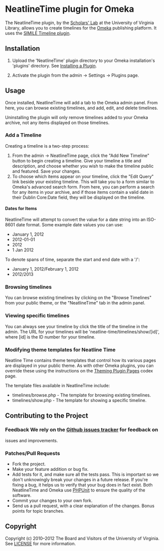 # NeatlineTime plugin for Omeka

The NeatlineTime plugin, by the [Scholars' Lab][scholarslab] at the University
of Virginia Library, allows you to create timelines for the [Omeka][omeka]
publishing platform. It uses the [SIMILE Timeline plugin][simile-timeline].

## Installation

1. Upload the 'NeatlineTime' plugin directory to your Omeka installation's
   'plugins' directory. See [Installing a Plugin][installing-a-plugin].

2. Activate the plugin from the admin → Settings → Plugins page.

## Usage

Once installed, NeatlineTime will add a tab to the Omeka admin panel. From
here, you can browse existing timelines, and add, edit, and delete timelines.

Uninstalling the plugin will only remove timelines added to your Omeka
archive, not any items displayed on those timelines.

### Add a Timeline

Creating a timeline is a two-step process:

1. From the admin → NeatlineTime page, click the "Add New Timeline" button to
   begin creating a timeline. Give your timeline a title and description, and
choose whether you wish to make the timeline public and featured. Save your
changes.
2. To choose which items appear on your timeline, click the "Edit Query" link
   beside your existing timeline. This will take you to a form similar to
Omeka's advanced search form. From here, you can perform a search for any
items in your archive, and if those items contain a valid date in their Dublin
Core:Date field, they will be displayed on the timeline.

#### Dates for Items

NeatlineTime will attempt to convert the value for a date string into an
ISO-8601 date format. Some example date values you can use:

  * January 1, 2012
  * 2012-01-01
  * 2012
  * 1 Jan 2012

To denote spans of time, separate the start and end date with a '/':

  * January 1, 2012/February 1, 2012
  * 2012/2013

### Browsing timelines

You can browse existing timelines by clicking on the "Browse Timelines" from
your public theme, or the "NeatlineTime" tab in the admin panel.

### Viewing specific timelines

You can always see your timeline by click the title of the timeline in the
admin. The URL for your timelines will be 'neatline-time/timelines/show/[id]',
where [id] is the ID number for your timeline.

### Modifying theme templates for Neatline Time

Neatline Time contains theme templates that control how its various pages are
displayed in your public theme. As with other Omeka plugins, you can override
these using the instructions on the [Theming Plugin
Pages][themeing-plugin-pages] codex page.

The template files available in NeatlineTime include:

* timelines/browse.php - The template for browsing existing timelines.
* timelines/show.php - The template for showing a specific timeline.

## Contributing to the Project

### Feedback We rely on the [Github issues tracker][issues] for feedback on
issues and improvements.

### Patches/Pull Requests
 
* Fork the project.
* Make your feature addition or bug fix.
* Add tests for it, and make sure all the tests pass. This is important so we
  don't unknowingly break your changes in a future release. If you're fixing a
bug, it helps us to verify that your bug does in fact exist. Both NeatlineTime
and Omeka use [PHPUnit][phpunit] to ensure the quality of the software.
* Commit your changes to your own fork.
* Send us a pull request, with a clear explanation of the changes. Bonus
  points for topic branches.

## Copyright

Copyright (c) 2010–2012 The Board and Visitors of the University of Virginia.
See [LICENSE][license] for more information.

[scholarslab]: http://scholarslab.org/
[omeka]: http://omeka.org
[simile-timeline]: http://www.simile-widgets.org/wiki/Timeline
[installing-a-plugin]: http://omeka.org/codex/Installing_a_Plugin
[license]: LICENSE
[issues]: http://github.com/scholarslab/NeatlineTime/issues/ "Issues for Neatline Time"
[phpunit]: http://www.phpunit.de/manual/current/en/ "PHP Unit"
[themeing-plugin-pages]: http://omeka.org/codex/Theming_Plugin_Pages "Theming Plugin Pages"
